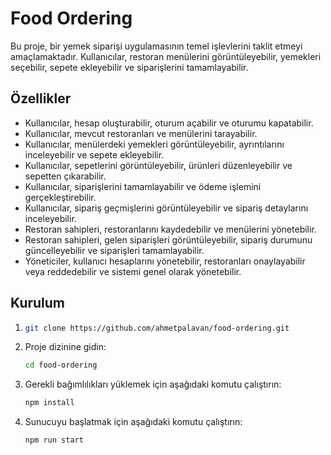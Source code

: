 # Food Ordering

Bu proje, bir yemek siparişi uygulamasının temel işlevlerini taklit etmeyi amaçlamaktadır. Kullanıcılar, restoran menülerini görüntüleyebilir, yemekleri seçebilir, sepete ekleyebilir ve siparişlerini tamamlayabilir.

## Özellikler

- Kullanıcılar, hesap oluşturabilir, oturum açabilir ve oturumu kapatabilir.
- Kullanıcılar, mevcut restoranları ve menülerini tarayabilir.
- Kullanıcılar, menülerdeki yemekleri görüntüleyebilir, ayrıntılarını inceleyebilir ve sepete ekleyebilir.
- Kullanıcılar, sepetlerini görüntüleyebilir, ürünleri düzenleyebilir ve sepetten çıkarabilir.
- Kullanıcılar, siparişlerini tamamlayabilir ve ödeme işlemini gerçekleştirebilir.
- Kullanıcılar, sipariş geçmişlerini görüntüleyebilir ve sipariş detaylarını inceleyebilir.
- Restoran sahipleri, restoranlarını kaydedebilir ve menülerini yönetebilir.
- Restoran sahipleri, gelen siparişleri görüntüleyebilir, sipariş durumunu güncelleyebilir ve siparişleri tamamlayabilir.
- Yöneticiler, kullanıcı hesaplarını yönetebilir, restoranları onaylayabilir veya reddedebilir ve sistemi genel olarak yönetebilir.

## Kurulum

1. 
   ```bash
   git clone https://github.com/ahmetpalavan/food-ordering.git
   ```

2. Proje dizinine gidin:

   ```bash
   cd food-ordering
   ```

3. Gerekli bağımlılıkları yüklemek için aşağıdaki komutu çalıştırın:

   ```bash
   npm install
   ```

4. Sunucuyu başlatmak için aşağıdaki komutu çalıştırın:

   ```bash
   npm run start
   ```
